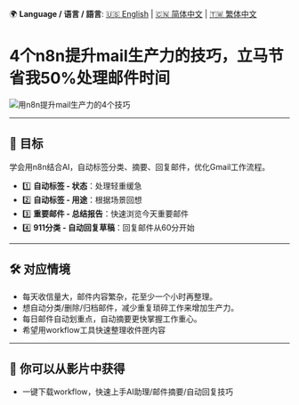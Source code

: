 🌍 **Language / 语言 / 語言**: [🇺🇸 English](./readme-en.md) | [🇨🇳 简体中文](./readme-cn.md) | [🇹🇼 繁体中文](./readme.md)

# 4个n8n提升mail生产力的技巧，立马节省我50%处理邮件时间

![用n8n提升mail生产力的4个技巧](https://github.com/qwedsazxc78/ai-automation-n8n/blob/main/n8n/32-n8n-enhance-email-productivity/cover.png?raw=true)

---

## 🎯 目标

学会用n8n结合AI，自动标签分类、摘要、回复邮件，优化Gmail工作流程。

* 1️⃣ **自动标签 - 状态**：处理轻重缓急
* 2️⃣ **自动标签 - 用途**：根据场景回想
* 3️⃣ **重要邮件 - 总结报告**：快速浏览今天重要邮件
* 4️⃣ **911分类 - 自动回复草稿**：回复邮件从60分开始

---

## 🛠️ 对应情境

* 每天收信量大，邮件内容繁杂，花至少一个小时再整理。
* 想自动分类/删除/归档邮件，减少重复琐碎工作来增加生产力。
* 每日邮件自动划重点，自动摘要更快掌握工作重心。
* 希望用workflow工具快速整理收件匣内容

---

## 🎥 你可以从影片中获得

* 一键下载workflow，快速上手AI助理/邮件摘要/自动回复技巧